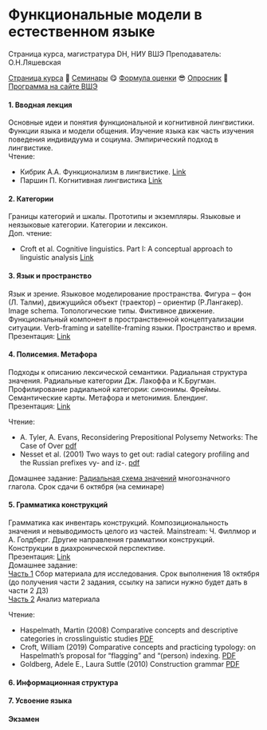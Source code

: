 # Функциональные модели в естественном языке   
Страница курса, магистратура DH, НИУ ВШЭ
Преподаватель: О.Н.Ляшевская

<a href="https://olesar.github.io/HSEfuncModels">Страница курса</a> &#129303; <a href="https://docs.google.com/spreadsheets/d/12HNOEf3YqSWItotPnMNUE-EYlQiRwdKHkJClqWoswt0/edit?usp=sharing">Семинары</a> &#128523; <a href="Zevaluation.pdf">Формула оценки</a> &#128526; <a href="https://forms.gle/4H9gAsNQdMjgW3zq9">Опросник</a> &#129303; <a href="https://www.hse.ru/data/2019/09/13/1491353525/program-2878062487-uf5AlLWh0p.pdf">Программа на сайте ВШЭ</a>

#### 1. Вводная лекция 
Основные идеи и понятия функциональной и когнитивной лингвистики. Функции языка и модели общения. Изучение языка как часть изучения поведения индивидуума и социума. Эмпирический подход в лингвистике.    
Чтение:  
* Кибрик А.А. Функционализм в лингвистике. <a href="https://www.krugosvet.ru/enc/gumanitarnye_nauki/lingvistika/FUNKTSIONALIZM_V_LINGVISTIKE.html">Link</a>   
* Паршин П. Когнитивная лингвистика <a href="https://www.krugosvet.ru/enc/gumanitarnye_nauki/lingvistika/KOGNITIVNAYA_LINGVISTIKA.html">Link</a>  

#### 2. Категории   
Границы категорий и шкалы. Прототипы и экземпляры. Языковые и неязыковые категории. Категории и лексикон.  
Доп. чтение:  
* Croft et al. Cognitive linguistics. Part I: A conceptual approach to linguistic analysis <a href="https://ebookcentral.proquest.com/lib/hselibrary-ebooks/detail.action?docID=244390">Link</a>   

#### 3. Язык и пространство   
Язык и зрение. Языковое моделирование пространства.
Фигура ‒ фон (Л. Талми), движущийся объект (траектор) – ориентир (Р.Лангакер).
Image schema. Топологические типы. Фиктивное движение. Функциональный компонент в пространственной
концептуализации ситуации. Verb-framing и satellite-framing языки. Пространство и время.   
Презентация: <a href="3Topology.pdf">Link</a>  

#### 4. Полисемия. Метафора   
Подходы к описанию лексической семантики. Радиальная структура значения. Радиальные категории Дж. Лакоффа и
К.Бругман. Профилирование радиальной категории: синонимы. Фреймы. Семантические карты. Метафора и метонимия. Блендинг.  
Презентация: <a href="4Metaphor.pdf">Link</a>

Чтение:   
* A. Tyler, A. Evans, Reconsidering Prepositional Polysemy Networks: The Case of Over <a href="https://www.jstor.org/stable/pdf/3086846.pdf">pdf</a>  
* Nesset et al. (2001) Two ways to get out: radial category profiling and the Russian prefixes vy- and iz-. <a href="https://munin.uit.no/bitstream/handle/10037/3846/article.pdf">pdf</a> 

Домашнее задание:
[Радиальная схема значений](ДЗ_полисемия.md) многозначного глагола. Срок сдачи 6 октября (на семинаре)    


<!---#### Семинар-коллоквиум. Выступление по статьям--->

#### 5. Грамматика конструкций  
Грамматика как инвентарь конструкций. Композициональность значения и невыводимость целого из частей. Mainstream: Ч. Филлмор и А. Голдберг. Другие направления грамматики конструкций. Конструкции в диахронической перспективе.  
Презентация: <a href="5ConstructionGrammar.pdf">Link</a>  
Домашнее задание:  
[Часть 1](ДЗ_эксперимент.pdf) Сбор материала для исследования. Срок выполнения 18 октября (до получения части 2 задания, ссылку на записи нужно будет дать в части 2 ДЗ)  
[Часть 2]() Анализ материала   

<!---
Анализ конструкций в русском языке <a href="ДЗ_конструкции.pdf">Link</a>. Срок сдачи 27 ноября (на семинаре).   
Собрать данные для следующей темы  <a href="ДЗ_эксперимент.pdf">Link</a>. Срок до 13 ноября. Просьба положить записи в LMS, ближе к делу я пришлю ссылку.   
--->

Чтение:   
* Haspelmath, Martin (2008) Comparative concepts and descriptive categories in crosslinguistic studies [PDF](https://www.researchgate.net/publication/47613101_Comparative_concepts_and_descriptive_categories_in_crosslinguistic_studies)  
* Croft, William (2019) Comparative concepts and practicing typology: on Haspelmath’s proposal for “flagging” and “(person) indexing. [PDF](https://nzlingsoc.org/wp-content/uploads/2019/09/7_Croft.pdf)  
* Goldberg, Adele E., Laura Suttle (2010) Construction grammar [PDF](https://onlinelibrary.wiley.com/doi/full/10.1002/wcs.22)

#### 6. Информационная структура  
<!---Компоненты высказывания: ассерция, следствие, конвенциональная импликатура, конверсациональная импликатура. Речевой акт и его участники. Место и роль говорящего и слушающего. Оценка важности: гипотезы говорящего относительно знаний слушающего. Тема ‒ рема (работы Пражской школы). Салиентность. Данное ‒ новое. Презумпция ‒ ассерция. Фигура ‒ фон. Профилирование. Конструал и грамматическая организация высказывания. Фокус внимания. Дейксис как инструмент описания (говорящий и наблюдатель). Максимы Грайса. 
Семинар: <a href="InfStructure.md">Link</a>  
--->
<!---
Домашнее задание:  
Порядок слов в рассказах, полученных методом элицитации. Презумпция, ассерция, вывод.   
<a href="ДЗ_инфструктура.pdf">Link</a>. Срок сдачи 20 декабря (на семинаре). Онлайн-сдача: (lms.hse.ru)[https://lms.hse.ru], на странице дисциплины вкладка Проекты > Информационная структура и порядок слов  
--->
#### 7. Усвоение языка  
<!---
Критика универсальной грамматики Хомского: усвоение языка как часть когнитивных и социально-коммуникативных навыков ребенка. Intention-reading, pattern-finding, entrenchment, grammaticalization. Usage-based model: усвоение слов, ранних синтаксических конструкций и более сложных единиц. Психолингвистическая модель усвоения и порождения. Усвоение языка у аутистов.  
Презентация: <a href="Acquisition.pdf">Link</a>  
--->
#### Экзамен
<!---
* Ссылка для сдачи экзаменационного проекта: (lms.hse.ru)[https://lms.hse.ru), на странице дисциплины вкладка Проекты > Экзаменационный проект  
* Форс-мажорная ссылка: [Link](https://drive.google.com/drive/folders/12XjfNnOIYosAbqnu7v_QaRaZfx20co_M?usp=sharing)  
<!---
### Расписание 1 модуль
* 6 ноября, среда  
* 22 ноября, пятница  
* 27 ноября, среда  
* 13 декабря, пятница  
* 20 декабря, пятница  
--->
